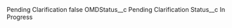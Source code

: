 <?xml version="1.0" encoding="UTF-8"?>
<CustomMetadata xmlns="http://soap.sforce.com/2006/04/metadata" xmlns:xsi="http://www.w3.org/2001/XMLSchema-instance" xmlns:xsd="http://www.w3.org/2001/XMLSchema">
    <label>Pending Clarification</label>
    <protected>false</protected>
    <values>
        <field>OMDStatus__c</field>
        <value xsi:type="xsd:string">Pending Clarification</value>
    </values>
    <values>
        <field>Status__c</field>
        <value xsi:type="xsd:string">In Progress</value>
    </values>
</CustomMetadata>
